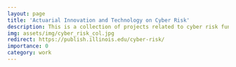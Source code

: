 ```yaml
---
layout: page
title: 'Actuarial Innovation and Technology on Cyber Risk'
description: This is a collection of projects related to cyber risk funded by the Society of Actuaries (SOA)
img: assets/img/cyber_risk_col.jpg
redirect: https://publish.illinois.edu/cyber-risk/
importance: 0
category: work
---
```


